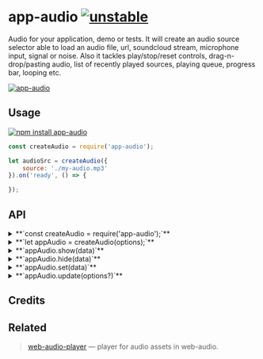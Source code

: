 # app-audio [![unstable](http://badges.github.io/stability-badges/dist/unstable.svg)](http://github.com/badges/stability-badges)

Audio for your application, demo or tests.
It will create an audio source selector able to load an audio file, url, soundcloud stream, microphone input, signal or noise. Also it tackles play/stop/reset controls, drag-n-drop/pasting audio, list of recently played sources, playing queue, progress bar, looping etc.

[![app-audio](https://raw.githubusercontent.com/audio-lab/app-audio/gh-pages/preview.png "app-audio")](http://audio-lab.github.io/app-audio/)


## Usage

[![npm install app-audio](https://nodei.co/npm/app-audio.png?mini=true)](https://npmjs.org/package/app-audio/)

```js
const createAudio = require('app-audio');

let audioSrc = createAudio({
	source: './my-audio.mp3'
}).on('ready', () => {

});

```

<!-- [**`See in action`**](TODO requirebin) -->

## API

<details><summary>**`const createAudio = require('app-audio');`**</summary>

Get app audio component class. It can serve both as a class or constructor function.

</details>
<details><summary>**`let appAudio = createAudio(options);`**</summary>

Create audio source instance based off options:

```js
//container to place UI
container: document.body,


//Observe paste event
paste: true,

//Allow dropping files to browser
dragAndDrop: true,

//Show play/payse buttons
play: true,

//Enable file select
file: true,

//Enable url input
url: true,

//Enable signal input
signal: true,

//Enable noise input
noise: true,

//Enable mic input
mic: true,

//Enable soundcloud input
soundcloud: true,

//Autostart play
autoplay: true,

//Repeat track[s] list after end
loop: true,

//Show progress indicator
progress: true,

//Save/load last track
save: true,

//Display icons
icon: true,

//Default color
color: 'black'
```

</details>
<details><summary>**`appAudio.show(data)`**</summary>

Show source menu.

</details>
<details><summary>**`appAudio.hide(data)`**</summary>

Hide source menu.

</details>
<details><summary>**`appAudio.set(data)`**</summary>

Similar to push, but discards old data.

</details>
<details><summary>**`appAudio.update(options?)`**</summary>

Update options, if required. Like, palette, grid type etc.

</details>

## Credits

## Related

> [web-audio-player](https://github.com/jam3/web-audio-player) — player for audio assets in web-audio.<br/>